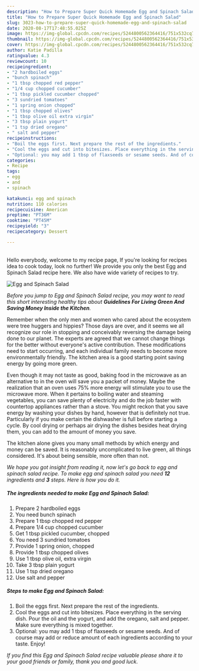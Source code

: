 ```yaml
---
description: "How to Prepare Super Quick Homemade Egg and Spinach Salad"
title: "How to Prepare Super Quick Homemade Egg and Spinach Salad"
slug: 3023-how-to-prepare-super-quick-homemade-egg-and-spinach-salad
date: 2020-08-17T17:48:55.025Z
image: https://img-global.cpcdn.com/recipes/5244800562364416/751x532cq70/egg-and-spinach-salad-recipe-main-photo.jpg
thumbnail: https://img-global.cpcdn.com/recipes/5244800562364416/751x532cq70/egg-and-spinach-salad-recipe-main-photo.jpg
cover: https://img-global.cpcdn.com/recipes/5244800562364416/751x532cq70/egg-and-spinach-salad-recipe-main-photo.jpg
author: Katie Padilla
ratingvalue: 4.3
reviewcount: 10
recipeingredient:
- "2 hardboiled eggs"
- "bunch spinach"
- "1 tbsp chopped red pepper"
- "1/4 cup chopped cucumber"
- "1 tbsp pickled cucumber chopped"
- "3 sundried tomatoes"
- "1 spring onion chopped"
- "1 tbsp chopped olives"
- "1 tbsp olive oil extra virgin"
- "3 tbsp plain yogurt"
- "1 tsp dried oregano"
- " salt and pepper"
recipeinstructions:
- "Boil the eggs first. Next prepare the rest of the ingredients."
- "Cool the eggs and cut into bitesizes. Place everything in the serving dish. Pour the oil and the yogurt, and add the oregano, salt and pepper. Make sure everything is mixed together."
- "Optional: you may add 1 tbsp of flaxseeds or sesame seeds. And of course may add or reduce amount of each ingredients according to your taste. Enjoy!"
categories:
- Recipe
tags:
- egg
- and
- spinach

katakunci: egg and spinach 
nutrition: 110 calories
recipecuisine: American
preptime: "PT36M"
cooktime: "PT45M"
recipeyield: "3"
recipecategory: Dessert

---
```

<br>
Hello everybody, welcome to my recipe page, If you're looking for recipes idea to cook today, look no further! We provide you only the best Egg and Spinach Salad recipe here. We also have wide variety of recipes to try.
<br>


![Egg and Spinach Salad](https://img-global.cpcdn.com/recipes/5244800562364416/751x532cq70/egg-and-spinach-salad-recipe-main-photo.jpg)

<i>Before you jump to Egg and Spinach Salad recipe, you may want to read this short interesting healthy tips about 
<strong>Guidelines For Living Green And Saving Money Inside the Kitchen</strong>.</i>
</br>

Remember when the only men and women who cared about the ecosystem were tree huggers and hippies? Those days are over, and it seems we all recognize our role in stopping and conceivably reversing the damage being done to our planet. The experts are agreed that we cannot change things for the better without everyone's active contribution. These modifications need to start occurring, and each individual family needs to become more environmentally friendly. The kitchen area is a good starting point saving energy by going more green.

Even though it may not taste as good, baking food in the microwave as an alternative to in the oven will save you a packet of money. Maybe the realization that an oven uses 75% more energy will stimulate you to use the microwave more. When it pertains to boiling water and steaming vegetables, you can save plenty of electricity and do the job faster with countertop appliances rather than a stove. You might reckon that you save energy by washing your dishes by hand, however that is definitely not true. Particularly if you make certain the dishwasher is full before starting a cycle. By cool drying or perhaps air drying the dishes besides heat drying them, you can add to the amount of money you save.

The kitchen alone gives you many small methods by which energy and money can be saved. It is reasonably uncomplicated to live green, all things considered. It's about being sensible, more often than not.


<i>We hope you got insight from reading it, now let's go back to egg and spinach salad recipe. To make egg and spinach salad you need <strong>12</strong> ingredients and <strong>3</strong> steps. Here is how you do it.
</i>

##### The ingredients needed to make Egg and Spinach Salad:

1. Prepare 2 hardboiled eggs
1. You need bunch spinach
1. Prepare 1 tbsp chopped red pepper
1. Prepare 1/4 cup chopped cucumber
1. Get 1 tbsp pickled cucumber, chopped
1. You need 3 sundried tomatoes
1. Provide 1 spring onion, chopped
1. Provide 1 tbsp chopped olives
1. Use 1 tbsp olive oil, extra virgin
1. Take 3 tbsp plain yogurt
1. Use 1 tsp dried oregano
1. Use  salt and pepper


##### Steps to make Egg and Spinach Salad:

1. Boil the eggs first. Next prepare the rest of the ingredients.
1. Cool the eggs and cut into bitesizes. Place everything in the serving dish. Pour the oil and the yogurt, and add the oregano, salt and pepper. Make sure everything is mixed together.
1. Optional: you may add 1 tbsp of flaxseeds or sesame seeds. And of course may add or reduce amount of each ingredients according to your taste. Enjoy!


<i>If you find this Egg and Spinach Salad recipe valuable please share it to your good friends or family, thank you and good luck.</i>
